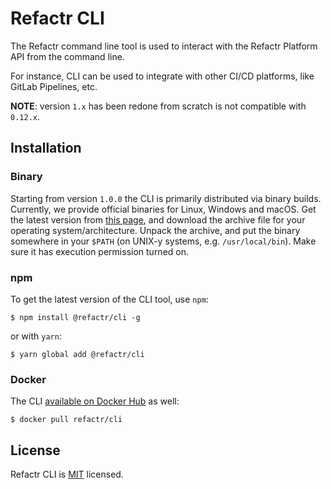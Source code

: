 # Refactr CLI

The Refactr command line tool is used to interact with the Refactr Platform API from the command line.

For instance, CLI can be used to integrate with other CI/CD platforms, like GitLab Pipelines, etc.

**NOTE**: version `1.x` has been redone from scratch is not compatible with `0.12.x`.

## Installation

### Binary
Starting from version `1.0.0` the CLI is primarily distributed via binary builds.
Currently, we provide official binaries for Linux, Windows and macOS. Get the
latest version from [this page](https://github.com/refactr/refactr-cli/releases/latest),
and download the archive file for your operating system/architecture.
Unpack the archive, and put the binary somewhere in your `$PATH` (on UNIX-y systems, e.g. `/usr/local/bin`).
Make sure it has execution permission turned on.

### npm

To get the latest version of the CLI tool, use `npm`:

```shell
$ npm install @refactr/cli -g
```

or with `yarn`:
```shell
$ yarn global add @refactr/cli
```

### Docker

The CLI [available on Docker Hub](https://hub.docker.com/r/refactr/cli) as well:

```shell
$ docker pull refactr/cli
```

## License
Refactr CLI is [MIT](./LICENSE) licensed.
